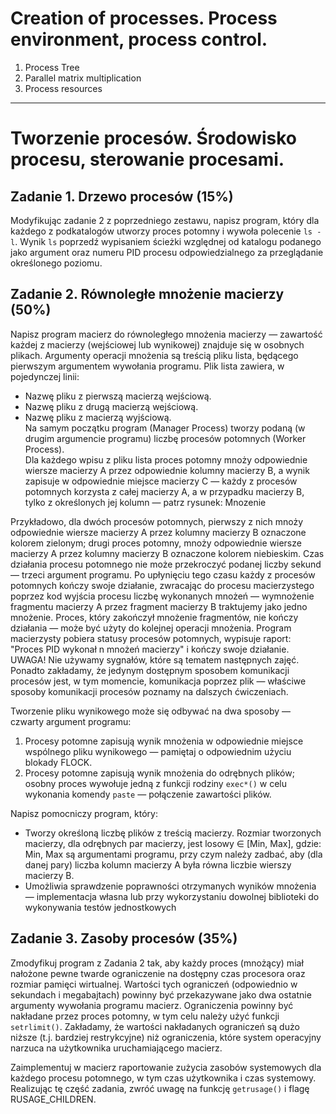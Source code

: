 # Creation of processes. Process environment, process control.
1. Process Tree
2. Parallel matrix multiplication
3. Process resources

---
# Tworzenie procesów. Środowisko procesu, sterowanie procesami.
## Zadanie 1. Drzewo procesów (15%)  
Modyfikując zadanie 2 z poprzedniego zestawu, napisz program, który dla każdego z podkatalogów utworzy proces potomny i wywoła polecenie `ls -l`. Wynik `ls` poprzedź wypisaniem ścieżki względnej od katalogu podanego jako argument oraz numeru PID procesu odpowiedzialnego za przeglądanie określonego poziomu.  

## Zadanie 2. Równoległe mnożenie macierzy (50%)
Napisz program macierz do równoległego mnożenia macierzy — zawartość każdej z macierzy (wejściowej lub wynikowej) znajduje się w osobnych plikach. Argumenty operacji mnożenia są treścią pliku lista, będącego pierwszym argumentem wywołania programu. Plik lista zawiera, w pojedynczej linii:  
* Nazwę pliku z  pierwszą macierzą wejściową. 
* Nazwę pliku z  drugą macierzą wejściową. 
* Nazwę pliku z macierzą wyjściową.  
Na samym początku program (Manager Process) tworzy podaną (w drugim argumencie programu) liczbę procesów potomnych (Worker Process).  
Dla każdego wpisu z pliku  lista proces potomny  mnoży odpowiednie wiersze macierzy A przez odpowiednie  kolumny macierzy B,  a wynik zapisuje w odpowiednie miejsce macierzy C  — każdy z procesów potomnych korzysta z całej macierzy A, a w przypadku macierzy B, tylko z określonych jej kolumn — patrz rysunek: Mnozenie 
  
Przykładowo, dla dwóch procesów potomnych, pierwszy z nich mnoży odpowiednie wiersze macierzy A przez kolumny macierzy B oznaczone kolorem zielonym; drugi proces potomny, mnoży odpowiednie wiersze macierzy A przez kolumny macierzy B oznaczone kolorem niebieskim.
Czas działania procesu potomnego nie może przekroczyć podanej liczby sekund — trzeci argument programu. Po upłynięciu tego czasu każdy z procesów potomnych kończy swoje działanie, zwracając do procesu macierzystego poprzez kod wyjścia procesu liczbę wykonanych mnożeń — wymnożenie  fragmentu macierzy A przez fragment macierzy B traktujemy jako jedno mnożenie. Proces, który zakończył mnożenie fragmentów, nie kończy działania — może być użyty do kolejnej operacji mnożenia. Program macierzysty pobiera statusy procesów potomnych, wypisuje raport: "Proces PID wykonał n mnożeń macierzy" i  kończy swoje działanie. UWAGA! Nie używamy sygnałów, które są tematem następnych zajęć. Ponadto zakładamy, że jedynym dostępnym sposobem komunikacji procesów jest, w tym momencie, komunikacja poprzez plik — właściwe sposoby komunikacji procesów poznamy na dalszych ćwiczeniach.
  
Tworzenie pliku wynikowego może się odbywać na dwa sposoby — czwarty argument programu:  

1. Procesy potomne  zapisują wynik mnożenia w odpowiednie miejsce wspólnego pliku wynikowego — pamiętaj o odpowiednim użyciu blokady FLOCK.
2. Procesy potomne zapisują wynik mnożenia do odrębnych plików; osobny proces wywołuje jedną z funkcji rodziny `exec*()` w celu wykonania komendy `paste` — połączenie zawartości plików.
   
Napisz pomocniczy program, który:  

* Tworzy określoną liczbę plików z treścią macierzy. Rozmiar tworzonych macierzy, dla odrębnych par macierzy, jest losowy ∈ [Min, Max], gdzie: Min, Max są argumentami programu, przy czym należy zadbać, aby (dla danej pary) liczba kolumn macierzy A była równa liczbie wierszy macierzy B.
* Umożliwia sprawdzenie poprawności otrzymanych wyników mnożenia — implementacja własna lub  przy wykorzystaniu dowolnej biblioteki do wykonywania testów jednostkowych  

## Zadanie 3. Zasoby procesów (35%)
Zmodyfikuj program z Zadania 2 tak, aby każdy  proces (mnożący) miał nałożone pewne twarde ograniczenie na dostępny czas procesora oraz rozmiar pamięci wirtualnej. Wartości tych ograniczeń (odpowiednio w sekundach i megabajtach) powinny być przekazywane jako dwa  ostatnie argumenty wywołania programu macierz. Ograniczenia powinny być nakładane przez proces potomny, w tym celu należy użyć funkcji `setrlimit()`. Zakładamy, że wartości nakładanych ograniczeń są dużo niższe (t.j. bardziej restrykcyjne) niż ograniczenia, które system operacyjny narzuca na użytkownika uruchamiającego macierz.
  
Zaimplementuj w macierz raportowanie zużycia zasobów systemowych dla każdego procesu potomnego, w tym czas użytkownika i czas systemowy. Realizując tę część zadania, zwróć uwagę na funkcję `getrusage()` i flagę RUSAGE_CHILDREN.
